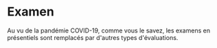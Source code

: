 # Examen

Au vu de la pandémie COVID-19, comme vous le savez, les examens en présentiels sont remplacés par d'autres types d'évaluations.

